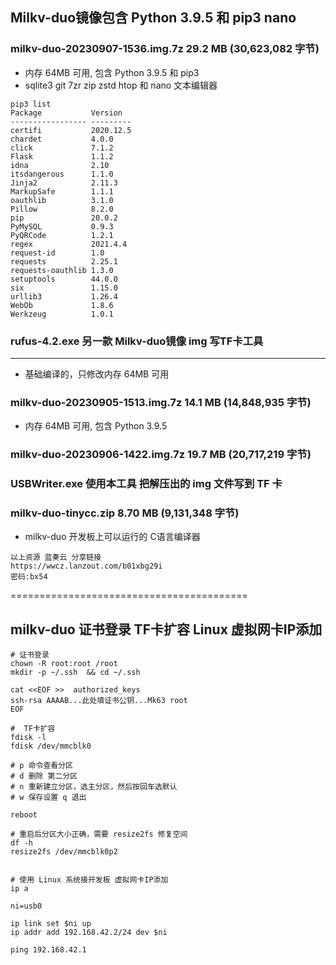 ## Milkv-duo镜像包含 Python 3.9.5 和 pip3  nano

### milkv-duo-20230907-1536.img.7z	29.2 MB (30,623,082 字节)

- 内存 64MB 可用,  包含  Python 3.9.5  和 pip3 
- sqlite3  git 7zr zip zstd htop 和 nano 文本编辑器

```
pip3 list
Package           Version  
----------------- ---------
certifi           2020.12.5
chardet           4.0.0    
click             7.1.2    
Flask             1.1.2    
idna              2.10     
itsdangerous      1.1.0    
Jinja2            2.11.3   
MarkupSafe        1.1.1    
oauthlib          3.1.0    
Pillow            8.2.0    
pip               20.0.2   
PyMySQL           0.9.3    
PyQRCode          1.2.1    
regex             2021.4.4 
request-id        1.0      
requests          2.25.1   
requests-oauthlib 1.3.0    
setuptools        44.0.0   
six               1.15.0   
urllib3           1.26.4   
WebOb             1.8.6    
Werkzeug          1.0.1  
```

### rufus-4.2.exe   另一款 Milkv-duo镜像 img 写TF卡工具
--------------------------------------------------

- 基础编译的，只修改内存 64MB 可用
### milkv-duo-20230905-1513.img.7z    14.1 MB (14,848,935 字节)

- 内存 64MB 可用,  包含  Python 3.9.5
### milkv-duo-20230906-1422.img.7z    19.7 MB (20,717,219 字节)

### USBWriter.exe   使用本工具 把解压出的 img 文件写到 TF 卡

### milkv-duo-tinycc.zip   8.70 MB (9,131,348 字节)
- milkv-duo 开发板上可以运行的 C语言编译器
```
以上资源 蓝奏云 分享链接
https://wwcz.lanzout.com/b01xbg29i
密码:bx54
```

=========================================
## milkv-duo 证书登录 TF卡扩容 Linux 虚拟网卡IP添加
```
﻿# 证书登录
chown -R root:root /root
mkdir -p ~/.ssh  && cd ~/.ssh

cat <<EOF >>  authorized_keys
ssh-rsa AAAAB...此处填证书公钥...Mk63 root
EOF

#  TF卡扩容
fdisk -l
fdisk /dev/mmcblk0

# p 命令查看分区
# d 删除 第二分区
# n 重新建立分区，选主分区，然后按回车选默认
# w 保存设置 q 退出

reboot

# 重启后分区大小正确，需要 resize2fs 修复空间
df -h
resize2fs /dev/mmcblk0p2


# 使用 Linux 系统接开发板 虚拟网卡IP添加
ip a

ni=usb0

ip link set $ni up
ip addr add 192.168.42.2/24 dev $ni

ping 192.168.42.1
```